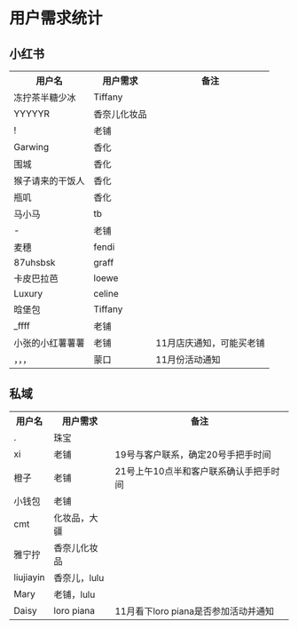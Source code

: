 # 用户需求统计

## 小红书

<table>
    <tr>
        <th>用户名</th>
        <th>用户需求</th>
        <th>备注</th>
    </tr>
    <tr>
        <td>冻拧茶半糖少冰</td>
        <td>Tiffany</td>
        <td></td>
    </tr>
    <tr>
        <td>YYYYYR</td>
        <td>香奈儿化妆品</td>
        <td></td>
    </tr>
    <tr>
        <td>!</td>
        <td>老铺</td>
        <td></td>
    </tr>
    <tr>
        <td>Garwing</td>
        <td>香化</td>
        <td></td>
    </tr>
    <tr>
        <td>围城</td>
        <td>香化</td>
        <td></td>
    </tr>
    <tr>
        <td>猴子请来的干饭人</td>
        <td>香化</td>
        <td></td>
    </tr>
    <tr>
        <td>瓶叽</td>
        <td>香化</td>
        <td></td>
    </tr>
    <tr>
        <td>马小马</td>
        <td>tb</td>
        <td></td>
    </tr>
    <tr>
        <td>-</td>
        <td>老铺</td>
        <td></td>
    </tr>
    <tr>
        <td>麦穗</td>
        <td>fendi</td>
        <td></td>
    </tr>
    <tr>
        <td>87uhsbsk</td>
        <td>graff</td>
        <td></td>
    </tr>
    <tr>
        <td>卡皮巴拉芭</td>
        <td>loewe</td>
        <td></td>
    </tr>
    <tr>
        <td>Luxury</td>
        <td>celine</td>
        <td></td>
    </tr>
    <tr>
        <td>晗堡包</td>
        <td>Tiffany</td>
        <td></td>
    </tr>
    <tr>
        <td>_ffff</td>
        <td>老铺</td>
        <td></td>
    </tr>
    <tr>
        <td>小张的小红薯薯薯</td>
        <td>老铺</td>
        <td>11月店庆通知，可能买老铺</td>
    </tr>
    <tr>
        <td>，，，</td>
        <td>蒙口</td>
        <td>11月份活动通知</td>
    </tr>
</table>

## 私域

<table>
    <tr>
        <th>用户名</th>
        <th>用户需求</th>
        <th>备注</th>
    </tr>
    <tr>
        <td>.</td>
        <td>珠宝</td>
        <td></td>
    </tr>
    <tr>
        <td>xi</td>
        <td>老铺</td>
        <td>19号与客户联系，确定20号手把手时间</td>
    </tr>
    <tr>
        <td>橙子</td>
        <td>老铺</td>
        <td>21号上午10点半和客户联系确认手把手时间</td>
    </tr>
    <tr>
        <td>小钱包</td>
        <td>老铺</td>
        <td></td>
    </tr>
    <tr>
        <td>cmt</td>
        <td>化妆品，大疆</td>
        <td></td>
    </tr>
    <tr>
        <td>雅宁拧</td>
        <td>香奈儿化妆品</td>
        <td></td>
    </tr>
    <tr>
        <td>liujiayin</td>
        <td>香奈儿，lulu</td>
        <td></td>
    </tr>
    <tr>
        <td>Mary</td>
        <td>老铺，lulu</td>
        <td></td>
    </tr>
    <tr>
        <td>Daisy</td>
        <td>loro piana</td>
        <td>11月看下loro piana是否参加活动并通知</td>
    </tr>
</table>


